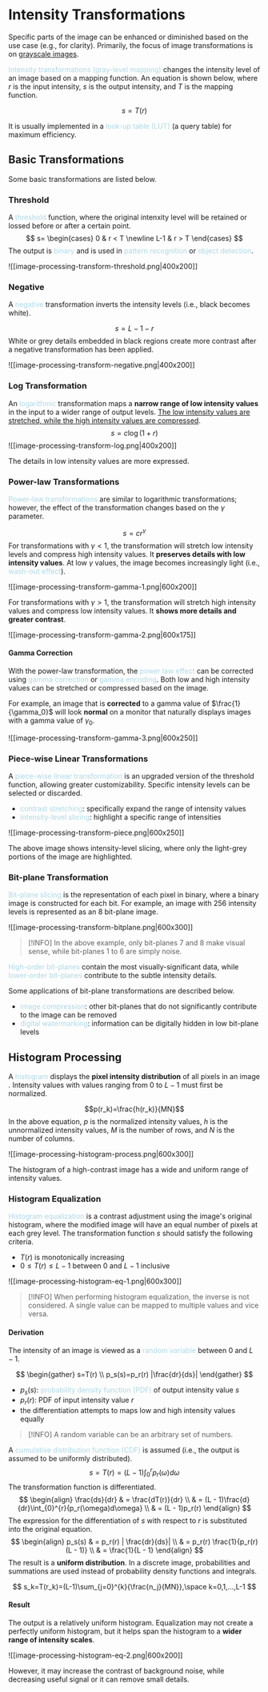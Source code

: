 # Intensity Transformations

Specific parts of the image can be enhanced or diminished based on the use case (e.g., for clarity). Primarily, the focus of image transformations is on <u>grayscale images</u>.

<span style = "color:lightblue">Intensity transformations (gray-level mapping)</span> changes the intensity level of an image based on a mapping function. An equation is shown below, where $r$ is the input intensity, $s$ is the output intensity, and $T$ is the mapping function.

$$
s = T(r)
$$

It is usually implemented in a <span style = "color:lightblue">look-up table (LUT)</span> (a query table) for maximum efficiency.

## Basic Transformations

Some basic transformations are listed below.

### Threshold
A <span style = "color:lightblue">threshold</span> function, where the original intenxity level will be retained or lossed before or after a certain point.
$$
s=
\begin{cases}
	0 & r < T
	\newline
	L-1 & r > T
\end{cases}
$$
The output is <span style = "color:lightblue">binary</span> and is used in <span style = "color:lightblue">pattern recognition</span> or <span style = "color:lightblue">object detection</span>.

![[image-processing-transform-threshold.png|400x200]]

### Negative
A <span style = "color:lightblue">negative</span> transformation inverts the intensity levels (i.e., black becomes white).

$$s = L - 1 - r$$
White or grey details embedded in black regions create more contrast after a negative transformation has been applied.

![[image-processing-transform-negative.png|400x200]]

### Log Transformation
An <span style = "color:lightblue">logarithmic</span> transformation maps a **narrow range of low intensity values** in the input to a wider range of output levels. <u>The low intensity values are stretched, while the high intensity values are compressed</u>.
$$s = c \log(1 + r)$$
![[image-processing-transform-log.png|400x200]]

The details in low intensity values are more expressed.

### Power-law Transformations

<span style = "color:lightblue">Power-law transformations</span> are similar to logarithmic transformations; however, the effect of the transformation changes based on the $\gamma$ parameter.

$$s = cr^{\gamma}$$
For transformations with $\gamma < 1$, the transformation will stretch low intensity levels and compress high intensity values. It **preserves details with low intensity values**. At low $\gamma$ values, the image becomes increasingly light (i.e., <span style = "color:lightblue">wash-out effect</span>).

![[image-processing-transform-gamma-1.png|600x200]]

For transformations with $\gamma > 1$, the transformation will stretch high intensity values and compress low intensity values. It **shows more details and greater contrast**.

![[image-processing-transform-gamma-2.png|600x175]]

#### Gamma Correction
With the power-law transformation, the <span style = "color:lightblue">power law effect</span> can be corrected using <span style = "color:lightblue">gamma correction</span> or <span style = "color:lightblue">gamma encoding</span>. Both low and high intensity values can be stretched or compressed based on the image.

For example, an image that is **corrected** to a gamma value of $\frac{1}{\gamma_0}$ will look **normal** on a monitor that naturally displays images with a gamma value of $\gamma_0$.

![[image-processing-transform-gamma-3.png|600x250]]

### Piece-wise Linear Transformations

A <span style = "color:lightblue">piece-wise linear transformation</span> is an upgraded version of the threshold function, allowing greater customizability. Specific intensity levels can be selected or discarded.
- <span style = "color:lightblue">contrast stretching</span>: specifically expand the range of intensity values
- <span style = "color:lightblue">intensity-level slicing</span>: highlight a specific range of intensities

![[image-processing-transform-piece.png|600x250]]

The above image shows intensity-level slicing, where only the light-grey portions of the image are highlighted.

### Bit-plane Transformation
<span style = "color:lightblue">Bit-plane slicing</span> is the representation of each pixel in binary, where a binary image is constructed for each bit. For example, an image with 256 intensity levels is represented as an 8 bit-plane image.

![[image-processing-transform-bitplane.png|600x300]]

> [!INFO]
> In the above example, only bit-planes 7 and 8 make visual sense, while bit-planes 1 to 6 are simply noise.

<span style = "color:lightblue">High-order bit-planes</span> contain the most visually-significant data, while <span style = "color:lightblue">lower-order bit-planes</span> contribute to the subtle intensity details.

Some applications of bit-plane transformations are described below.
- <span style = "color:lightblue">image compression</span>: other bit-planes that do not significantly contribute to the image can be removed
- <span style = "color:lightblue">digital watermarking</span>: information can be digitally hidden in low bit-plane levels

## Histogram Processing

A <span style = "color:lightblue">histogram</span> displays the **pixel intensity distribution** of all pixels in an image . Intensity values with values ranging from $0$ to $L-1$ must first be normalized.

$$p(r_k)=\frac{h(r_k)}{MN}$$
In the above equation, $p$ is the normalized intensity values, $h$ is the unnormalized intensity values, $M$ is the number of rows, and $N$ is the number of columns.

![[image-processing-histogram-process.png|600x300]]

The histogram of a high-contrast image has a wide and uniform range of intensity values.

### Histogram Equalization

<span style = "color:lightblue">Histogram equalization</span> is a contrast adjustment using the image's original histogram, where the modified image will have an equal number of pixels at each grey level. The transformation function $s$ should satisfy the following criteria.
- $T(r)$ is monotonically increasing
- $0 \leq T(r) \leq L - 1$ between $0$ and $L-1$ inclusive

![[image-processing-histogram-eq-1.png|600x300]]

>[!INFO]
>When performing histogram equalization, the inverse is not considered. A single value can be mapped to multiple values and vice versa.

#### Derivation
The intensity of an image is viewed as a <span style = "color:lightblue">random variable</span> between $0$ and $L-1$.

$$
\begin{gather}
	s=T(r) \\
	p_s(s)=p_r(r) |\frac{dr}{ds}|
\end{gather}
$$
- $p_s(s)$: <span style = "color:lightblue">probability density function (PDF)</span> of output intensity value $s$
- $p_r(r)$: PDF of input intensity value $r$
- the differentiation attempts to maps low and high intensity values equally

> [!INFO]
> A random variable can be an arbitrary set of numbers.

A <span style = "color:lightblue">cumulative distribution function (CDF)</span> is assumed (i.e., the output is assumed to be uniformly distributed).
$$s = T(r)=(L-1)\int_{0}^{r}{p_r(\omega)d\omega}$$
The transformation function is differentiated.
$$
\begin{align}
	\frac{ds}{dr} & = \frac{dT(r)}{dr} \\
	& = (L - 1)\frac{d}{dr}\int_{0}^{r}{p_r(\omega)d\omega} \\
	& = (L - 1)p_r(r)
\end{align}
$$
The expression for the differentiation of $s$ with respect to $r$ is substituted into the original equation.
$$
\begin{align}
	p_s(s) & = p_r(r) | \frac{dr}{ds}| \\
	& = p_r(r) \frac{1}{p_r(r)(L - 1)} \\
	& = \frac{1}{L - 1}
\end{align}
$$
The result is a **uniform distribution**. In a discrete image, probabilities and summations are used instead of probability density functions and integrals.

$$
s_k=T(r_k)=(L-1)\sum_{j=0}^{k}{\frac{n_j}{MN}},\space k=0,1,...,L-1
$$

#### Result
The output is a relatively uniform histogram. Equalization may not create a perfectly uniform histogram, but it helps span the histogram to a **wider range of intensity scales**.

![[image-processing-histogram-eq-2.png|600x200]]

However, it may increase the contrast of background noise, while decreasing useful signal or it can remove small details.
